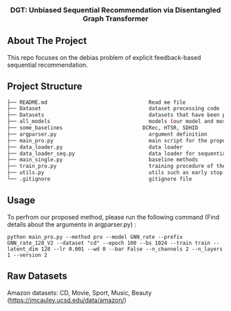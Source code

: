 
<!-- PROJECT LOGO -->
<br />
  <h3 align="center">DGT: Unbiased Sequential Recommendation via Disentangled Graph Transformer </h3>

<!-- TABLE OF CONTENTS -->
<!--<details open="open">-->
<!--  <summary>Table of Contents</summary>-->
<!--  <ol>-->
<!--    <li>-->
<!--      <a href="#about-the-project">About The Project</a>-->
<!--    </li>-->
<!--    <li>-->
<!--      <a href="#project-structure">Project Structure</a>-->
<!--    </li>-->
<!--    <li><a href="#usage">Usage</a></li>-->
<!--    <li><a href="#model-training-and-evaluation">Model Training and Evaluation</a></li>-->
<!--    <li><a href="#contact">Contact</a></li>-->
<!--  </ol>-->
<!--</details>-->



<!-- ABOUT THE PROJECT -->
## About The Project
This repo focuses on the debias problem of explicit feedback-based sequential recommendation. 

<!-- Project Structure -->
## Project Structure
```bash 
├── README.md                                 Read me file 
├── Dataset                                   dataset processing code
├── Datasets                                  datasets that have been processed
├── all_models                                models (our model and most of the baselines)
├── some_baselines                          DCRec, HTSR, SDHID
├── argparser.py                              argument definition
├── main_pro.py                               main script for the proposed method
├── data_loader.py                            data loader
├── data_loader_seq.py                        data loader for sequential recommendation
├── main_single.py                            baseline methods 
├── train_pro.py                              training procedure of the proposed method 
├── utils.py                                  utils such as early stop function
└── .gitignore                                gitignore file
```

<!-- USAGE -->
## Usage
To perfrom our proposed  method, please run the following command (Find details about the arguments in argparser.py) :
```commandline
python main_pro.py --method pro --model GNN_rate --prefix GNN_rate_128_V2 --dataset "cd" --epoch 100 --bs 1024 --train train --latent_dim 128 --lr 0.001 --wd 0 --bar False --n_channels 2 --n_layers 1 --version 2
```

## Raw Datasets
Amazon datasets: CD, Movie, Sport, Music, Beauty (https://jmcauley.ucsd.edu/data/amazon/)
